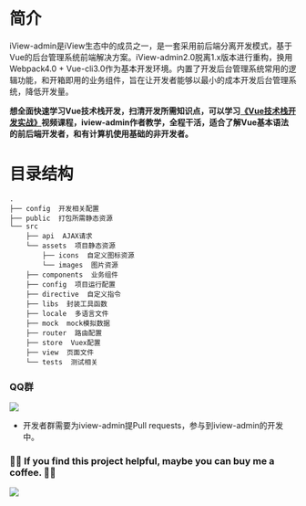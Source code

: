 # 简介

iView-admin是iView生态中的成员之一，是一套采用前后端分离开发模式，基于Vue的后台管理系统前端解决方案。iView-admin2.0脱离1.x版本进行重构，换用Webpack4.0 + Vue-cli3.0作为基本开发环境。内置了开发后台管理系统常用的逻辑功能，和开箱即用的业务组件，旨在让开发者能够以最小的成本开发后台管理系统，降低开发量。

**想全面快速学习Vue技术栈开发，扫清开发所需知识点，可以学习[《Vue技术栈开发实战》](https://segmentfault.com/ls/1650000016221751?utm_source=banner)视频课程，iview-admin作者教学，全程干活，适合了解Vue基本语法的前后端开发者，和有计算机使用基础的非开发者。**

# 目录结构

```
.
├── config  开发相关配置
├── public  打包所需静态资源
└── src
    ├── api  AJAX请求
    └── assets  项目静态资源
        ├── icons  自定义图标资源
        └── images  图片资源
    ├── components  业务组件
    ├── config  项目运行配置
    ├── directive  自定义指令
    ├── libs  封装工具函数
    ├── locale  多语言文件
    ├── mock  mock模拟数据
    ├── router  路由配置
    ├── store  Vuex配置
    ├── view  页面文件
    └── tests  测试相关
```
### QQ群

![](https://github.com/lison16/v-org-tree/raw/master/group.png)

- 开发者群需要为iview-admin提Pull requests，参与到iview-admin的开发中。

### 💖💖 If you find this project helpful, maybe you can buy me a coffee. 💖💖
![](./code.png)
